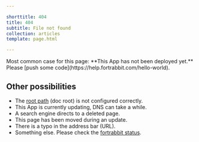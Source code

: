 ```yaml
---

shorttitle: 404
title: 404
subtitle: File not found
collection: articles
template: page.html

---
```


<p class="type-l">Most common case for this page: **This App has not been deployed yet.** Please [push some code](https://help.fortrabbit.com/hello-world).</p>

## Other possibilities

* The [root path](https://help.fortrabbit.com/app#toc-set-a-custom-root-path) (doc root) is not configured correctly.
* This App is currently updating, DNS can take a while.
* A search engine directs to a deleted page.
* This page has been moved during an update.
* There is a typo in the address bar (URL).
* Something else. Please check the [fortrabbit status](https://status.fortrabbit.com).
